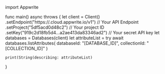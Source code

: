 import Appwrite

func main() async throws {
    let client = Client()
      .setEndpoint("https://<REGION>.cloud.appwrite.io/v1") // Your API Endpoint
      .setProject("5df5acd0d48c2") // Your project ID
      .setKey("919c2d18fb5d4...a2ae413da83346ad2") // Your secret API key
    let databases = Databases(client)
    let attributeList = try await databases.listAttributes(
        databaseId: "[DATABASE_ID]",
        collectionId: "[COLLECTION_ID]"
    )

    print(String(describing: attributeList)
}

